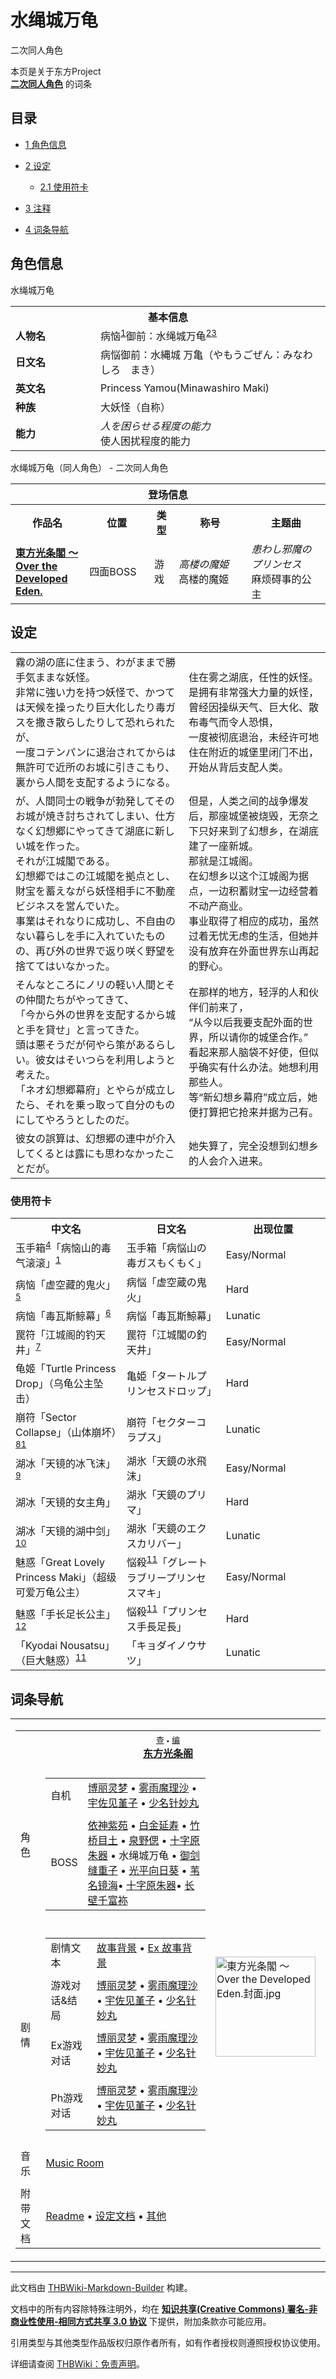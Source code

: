 # 水绳城万龟

<!-- source html: G:\repos\THBWiki-Markdown-Builder\THBWikiMarkdown\Temp\main\2\2b\ns0%3A%E6%B0%B4%E7%BB%B3%E5%9F%8E%E4%B8%87%E9%BE%9F.html -->

二次同人角色

本页是关于东方Project  
 **[二次同人角色](./二次角色列表.md)** 的词条

## 目录

- [1 角色信息](#角色信息)
- [2 设定](#设定)

  - [2.1 使用符卡](#使用符卡)



- [3 注释](#注释)
- [4 词条导航](#词条导航)





## 角色信息
[](./文件-水绳城万龟.png.md)  [](./文件-水绳城万龟.png.md)水绳城万龟

<table>
<tbody><tr>
<th colspan="2">基本信息</th>
</tr>
<tr>
<td style="width:120px"><b>人物名</b></td><td style="min-width:300px">病恼<sup id="cite_ref-病恼山_1-0" class="reference"><a href="#cite_note-病恼山-1">1</a></sup>御前：水绳城万龟<sup id="cite_ref-2" class="reference"><a href="#cite_note-2">2</a></sup><sup id="cite_ref-3" class="reference"><a href="#cite_note-3">3</a></sup></td>
</tr><tr><td><b>日文名</b></td><td>病悩御前：水縄城 万亀（やもうごぜん：みなわしろ　まき）</td></tr><tr><td><b>英文名</b></td><td>Princess Yamou(Minawashiro Maki)</td></tr><tr><td><b>种族</b></td><td>大妖怪（自称）</td></tr><tr><td><b>能力</b></td><td><i>人を困らせる程度の能力</i><br>使人困扰程度的能力</td></tr></tbody></table>

水绳城万龟（同人角色） - 二次同人角色

<table>
<tbody><tr>
<th colspan="5">登场信息</th>
</tr><tr><th><b>作品名</b></th><th><b>位置</b></th><th><b>类型</b></th><th><b>称号</b></th><th><b>主题曲</b></th></tr><tr><td rowspan="1" style="width:120px"><b><a href="./東方光条閣_～_Over_the_Developed_Eden..md" title="東方光条閣 ～ Over the Developed Eden.">東方光条閣 ～ Over the Developed Eden.</a></b></td><td style="width:130px">四面BOSS</td><td class="bg-color-danger-30" style="width:30px;">游戏</td><td style="width:180px"><i>高楼の魔姫</i><br>高楼的魔姬</td><td style="width:200px"><i>患わし邪魔のプリンセス</i><br>麻烦碍事的公主</td></tr></tbody></table>



## 设定

<table><tbody><tr class="tt-content" id="设定-1" data-pos="&#91;&quot;\u8bbe\u5b9a&quot;,1&#93;"><td class="tt-ja" lang="ja"><div class="poem">霧の湖の底に住まう、わがままで勝手気ままな妖怪。<br>非常に強い力を持つ妖怪で、かつては天候を操ったり巨大化したり毒ガスを撒き散らしたりして恐れられたが、<br>一度コテンパンに退治されてからは無許可で近所のお城に引きこもり、裏から人間を支配するようになる。</div></td><td class="tt-zh" lang="zh"><div class="poem">住在雾之湖底，任性的妖怪。<br>是拥有非常强大力量的妖怪，曾经因操纵天气、巨大化、散布毒气而令人恐惧，<br>一度被彻底退治，未经许可地住在附近的城堡里闭门不出，开始从背后支配人类。</div></td></tr><tr class="tt-content" id="设定-2" data-pos="&#91;&quot;\u8bbe\u5b9a&quot;,2&#93;"><td class="tt-ja" lang="ja"><div class="poem">が、人間同士の戦争が勃発してそのお城が焼き討ちされてしまい、仕方なく幻想郷にやってきて湖底に新しい城を作った。<br>それが江城閣である。<br>幻想郷ではこの江城閣を拠点とし、財宝を蓄えながら妖怪相手に不動産ビジネスを営んでいた。<br>事業はそれなりに成功し、不自由のない暮らしを手に入れていたものの、再び外の世界で返り咲く野望を捨ててはいなかった。</div></td><td class="tt-zh" lang="zh"><div class="poem">但是，人类之间的战争爆发后，那座城堡被烧毁，无奈之下只好来到了幻想乡，在湖底建了一座新城。<br>那就是江城阁。<br>在幻想乡以这个江城阁为据点，一边积蓄财宝一边经营着不动产商业。<br>事业取得了相应的成功，虽然过着无忧无虑的生活，但她并没有放弃在外面世界东山再起的野心。</div></td></tr><tr class="tt-content" id="设定-3" data-pos="&#91;&quot;\u8bbe\u5b9a&quot;,3&#93;"><td class="tt-ja" lang="ja"><div class="poem">そんなところにノリの軽い人間とその仲間たちがやってきて、<br>「今から外の世界を支配するから城と手を貸せ」と言ってきた。<br>頭は悪そうだが何やら策があるらしい。彼女はそいつらを利用しようと考えた。<br>「ネオ幻想郷幕府」とやらが成立したら、それを乗っ取って自分のものにしてやろうとしたのだ。</div></td><td class="tt-zh" lang="zh"><div class="poem">在那样的地方，轻浮的人和伙伴们前来了，<br>“从今以后我要支配外面的世界，所以请你的城堡合作。”<br>看起来那人脑袋不好使，但似乎确实有什么办法。她想利用那些人。<br>等“新幻想乡幕府”成立后，她便打算把它抢来并据为己有。</div></td></tr><tr class="tt-content" id="设定-4" data-pos="&#91;&quot;\u8bbe\u5b9a&quot;,4&#93;"><td class="tt-ja" lang="ja"><div class="poem">彼女の誤算は、幻想郷の連中が介入してくるとは露にも思わなかったことだが。</div></td><td class="tt-zh" lang="zh"><div class="poem">她失算了，完全没想到幻想乡的人会介入进来。</div></td></tr></tbody></table>



### 使用符卡

<table><tbody><tr><th><b>中文名</b></th><th><b>日文名</b></th><th><b>出现位置</b></th></tr><tr><td style="width:200px">玉手箱<sup id="cite_ref-4" class="reference"><a href="#cite_note-4">4</a></sup>「病恼山的毒气滚滚」<sup id="cite_ref-病恼山_1-1" class="reference"><a href="#cite_note-病恼山-1">1</a></sup></td><td style="width:200px">玉手箱「病悩山の毒ガスもくもく」</td><td style="width:180px">Easy/Normal</td></tr>
<tr><td style="width:200px">病恼「虚空藏的鬼火」<sup id="cite_ref-5" class="reference"><a href="#cite_note-5">5</a></sup></td><td style="width:200px">病悩「虚空蔵の鬼火」</td><td style="width:180px">Hard</td></tr>
<tr><td style="width:200px">病恼「毒瓦斯鲸幕」<sup id="cite_ref-6" class="reference"><a href="#cite_note-6">6</a></sup></td><td style="width:200px">病悩「毒瓦斯鯨幕」</td><td style="width:180px">Lunatic</td></tr>
<tr><td style="width:200px">罠符「江城阁的钓天井」<sup id="cite_ref-7" class="reference"><a href="#cite_note-7">7</a></sup></td><td style="width:200px">罠符「江城閣の釣天井」</td><td style="width:180px">Easy/Normal</td></tr>
<tr><td style="width:200px">龟姬「Turtle Princess Drop」（乌龟公主坠击）</td><td style="width:200px">亀姫「タートルプリンセスドロップ」</td><td style="width:180px">Hard</td></tr>
<tr><td style="width:200px">崩符「Sector Collapse」（山体崩坏）<sup id="cite_ref-8" class="reference"><a href="#cite_note-8">8</a></sup><sup id="cite_ref-病恼山_1-2" class="reference"><a href="#cite_note-病恼山-1">1</a></sup></td><td style="width:200px">崩符「セクターコラプス」</td><td style="width:180px">Lunatic</td></tr>
<tr><td style="width:200px">湖冰「天镜的冰飞沫」<sup id="cite_ref-9" class="reference"><a href="#cite_note-9">9</a></sup></td><td style="width:200px">湖氷「天鏡の氷飛沫」</td><td style="width:180px">Easy/Normal</td></tr>
<tr><td style="width:200px">湖冰「天镜的女主角」</td><td style="width:200px">湖氷「天鏡のプリマ」</td><td style="width:180px">Hard</td></tr>
<tr><td style="width:200px">湖冰「天镜的湖中剑」<sup id="cite_ref-10" class="reference"><a href="#cite_note-10">10</a></sup></td><td style="width:200px">湖氷「天鏡のエクスカリバー」</td><td style="width:180px">Lunatic</td></tr>
<tr><td style="width:200px">魅惑「Great Lovely Princess Maki」（超级可爱万龟公主）</td><td style="width:200px">悩殺<sup id="cite_ref-悩殺_11-0" class="reference"><a href="#cite_note-悩殺-11">11</a></sup>「グレートラブリープリンセスマキ」</td><td style="width:180px">Easy/Normal</td></tr>
<tr><td style="width:200px">魅惑「手长足长公主」<sup id="cite_ref-12" class="reference"><a href="#cite_note-12">12</a></sup></td><td style="width:200px">悩殺<sup id="cite_ref-悩殺_11-1" class="reference"><a href="#cite_note-悩殺-11">11</a></sup>「プリンセス手長足長」</td><td style="width:180px">Hard</td></tr>
<tr><td style="width:200px">「Kyodai Nousatsu」（巨大魅惑）<sup id="cite_ref-悩殺_11-2" class="reference"><a href="#cite_note-悩殺-11">11</a></sup></td><td style="width:200px">「キョダイノウサツ」</td><td style="width:180px">Lunatic</td></tr></tbody></table>



[^cite_note-病恼山-1]: “病恼山”是磐梯山的古称，位于日本会津猪苗代町。本身是一座活火山，有“会津富士”的别称，不时有喷发记录，火山喷发时会排放出剧毒的瓦斯气体。


## 词条导航
  
  

<table><tbody><tr><td><table cellspacing="0" class="nowraplinks mw-collapsible mw-collapsed" style="width:100%;;;"><tbody><tr><th style=";" colspan="3" class="navbox-title"><div class="navbar"><div class="noprint plainlinksneverexpand" style="background-color:transparent; padding:0; font-weight:normal; font-size:80%; white-space:nowrap;"><a href="./東方光条閣_～_Over_the_Developed_Eden.-导航.md" title="東方光条閣 ～ Over the Developed Eden./导航"><span style=";;border:none;" title="查看这个模板">查</span></a>&#160;<span style="font-size:80%;">•</span>&#160;<a href="/index.php?title=%E6%9D%B1%E6%96%B9%E5%85%89%E6%9D%A1%E9%96%A3_%EF%BD%9E_Over_the_Developed_Eden./%E5%AF%BC%E8%88%AA&amp;action=edit"><span style=";;border:none;" title="您可以编辑这个模板。请在储存变更之前先预览">编</span></a></div></div><span><a href="./东方光条阁.md" class="mw-redirect" title="东方光条阁">东方光条阁</a></span></th></tr><tr><td></td></tr><tr><td class="navbox-group" style=";;">角色</td><td style=";;" class="navbox-list navbox-odd"><div></div><table cellspacing="0" class="nowraplinks navbox-subgroup" style="width:100%;;;;"><tbody><tr><td class="navbox-group" style=";;"><div>自机</div></td><td style=";;" class="navbox-list navbox-odd"><div><a href="/index.php?title=%E9%99%84%E5%B8%A6%E6%96%87%E6%A1%A3:%E6%9D%B1%E6%96%B9%E5%85%89%E6%9D%A1%E9%96%A3_%EF%BD%9E_Over_the_Developed_Eden./Omake&amp;action=edit&amp;redlink=1" class="new" title="附带文档:東方光条閣 ～ Over the Developed Eden./Omake（页面不存在）">博丽灵梦</a> &#8226; <a href="/index.php?title=%E9%99%84%E5%B8%A6%E6%96%87%E6%A1%A3:%E6%9D%B1%E6%96%B9%E5%85%89%E6%9D%A1%E9%96%A3_%EF%BD%9E_Over_the_Developed_Eden./Omake&amp;action=edit&amp;redlink=1" class="new" title="附带文档:東方光条閣 ～ Over the Developed Eden./Omake（页面不存在）" unred="">雾雨魔理沙</a> &#8226; <a href="/index.php?title=%E9%99%84%E5%B8%A6%E6%96%87%E6%A1%A3:%E6%9D%B1%E6%96%B9%E5%85%89%E6%9D%A1%E9%96%A3_%EF%BD%9E_Over_the_Developed_Eden./Omake&amp;action=edit&amp;redlink=1" class="new" title="附带文档:東方光条閣 ～ Over the Developed Eden./Omake（页面不存在）" unred="">宇佐见堇子</a> &#8226; <a href="/index.php?title=%E9%99%84%E5%B8%A6%E6%96%87%E6%A1%A3:%E6%9D%B1%E6%96%B9%E5%85%89%E6%9D%A1%E9%96%A3_%EF%BD%9E_Over_the_Developed_Eden./Omake&amp;action=edit&amp;redlink=1" class="new" title="附带文档:東方光条閣 ～ Over the Developed Eden./Omake（页面不存在）" unred="">少名针妙丸</a></div></td></tr><tr><td></td></tr><tr><td class="navbox-group" style=";;"><div>BOSS</div></td><td style=";;" class="navbox-list navbox-even"><div><a href="./依神紫苑.md" title="依神紫苑">依神紫苑</a> &#8226; <a href="./白金延寿.md" title="白金延寿">白金延寿</a> &#8226; <a href="./竹桥目土.md" title="竹桥目土">竹桥目土</a> &#8226; <a href="./泉野偲.md" title="泉野偲">泉野偲</a> &#8226; <a href="./十字原朱器.md" title="十字原朱器">十字原朱器</a> &#8226; <a class="mw-selflink selflink">水绳城万龟</a> &#8226; <a href="./御剑缝重子.md" title="御剑缝重子">御剑缝重子</a> &#8226; <a href="./光平向日葵.md" title="光平向日葵">光平向日葵</a> &#8226; <a href="./苇名镜海.md" title="苇名镜海">苇名镜海</a>&#8226; <a href="./十字原朱器.md" title="十字原朱器">十字原朱器</a>&#8226; <a href="./长壁千富袮.md" title="长壁千富袮">长壁千富袮</a></div></td></tr></tbody></table><div></div></td><td class="navbox-image" style="" rowspan="7"><a href="./文件-東方光条閣_～_Over_the_Developed_Eden.封面.jpg.md" class="image"><img alt="東方光条閣 ～ Over the Developed Eden.封面.jpg" src="https://upload.thwiki.cc/thumb/a/a0/%E6%9D%B1%E6%96%B9%E5%85%89%E6%9D%A1%E9%96%A3_%EF%BD%9E_Over_the_Developed_Eden.%E5%B0%81%E9%9D%A2.jpg/160px-%E6%9D%B1%E6%96%B9%E5%85%89%E6%9D%A1%E9%96%A3_%EF%BD%9E_Over_the_Developed_Eden.%E5%B0%81%E9%9D%A2.jpg" decoding="async" loading="lazy" width="160" height="160" srcset="https://upload.thwiki.cc/thumb/a/a0/%E6%9D%B1%E6%96%B9%E5%85%89%E6%9D%A1%E9%96%A3_%EF%BD%9E_Over_the_Developed_Eden.%E5%B0%81%E9%9D%A2.jpg/240px-%E6%9D%B1%E6%96%B9%E5%85%89%E6%9D%A1%E9%96%A3_%EF%BD%9E_Over_the_Developed_Eden.%E5%B0%81%E9%9D%A2.jpg 1.5x, https://upload.thwiki.cc/thumb/a/a0/%E6%9D%B1%E6%96%B9%E5%85%89%E6%9D%A1%E9%96%A3_%EF%BD%9E_Over_the_Developed_Eden.%E5%B0%81%E9%9D%A2.jpg/320px-%E6%9D%B1%E6%96%B9%E5%85%89%E6%9D%A1%E9%96%A3_%EF%BD%9E_Over_the_Developed_Eden.%E5%B0%81%E9%9D%A2.jpg 2x" data-file-width="512" data-file-height="512"></a></td></tr><tr><td></td></tr><tr><td class="navbox-group" style=";;">剧情</td><td style=";;" class="navbox-list navbox-even"><div></div><table cellspacing="0" class="nowraplinks navbox-subgroup" style="width:100%;;;;"><tbody><tr><td class="navbox-group" style=";;"><div>剧情文本</div></td><td style=";;" class="navbox-list navbox-odd"><div><a href="/index.php?title=%E6%9D%B1%E6%96%B9%E5%85%89%E6%9D%A1%E9%96%A3_%EF%BD%9E_Over_the_Developed_Eden./%E6%95%85%E4%BA%8B%E8%83%8C%E6%99%AF&amp;action=edit&amp;redlink=1" class="new" title="東方光条閣 ～ Over the Developed Eden./故事背景（页面不存在）">故事背景</a> &#8226; <a href="/index.php?title=%E6%9D%B1%E6%96%B9%E5%85%89%E6%9D%A1%E9%96%A3_%EF%BD%9E_Over_the_Developed_Eden./ExStory&amp;action=edit&amp;redlink=1" class="new" title="東方光条閣 ～ Over the Developed Eden./ExStory（页面不存在）">Ex 故事背景</a></div></td></tr><tr><td></td></tr><tr><td class="navbox-group" style=";;"><div>游戏对话&amp;结局</div></td><td style=";;" class="navbox-list navbox-even"><div><a href="./東方光条閣_～_Over_the_Developed_Eden.-博丽灵梦.md" title="東方光条閣 ～ Over the Developed Eden./博丽灵梦">博丽灵梦</a> &#8226; <a href="./東方光条閣_～_Over_the_Developed_Eden.-雾雨魔理沙.md" title="東方光条閣 ～ Over the Developed Eden./雾雨魔理沙">雾雨魔理沙</a> &#8226; <a href="./東方光条閣_～_Over_the_Developed_Eden.-宇佐见堇子.md" title="東方光条閣 ～ Over the Developed Eden./宇佐见堇子">宇佐见堇子</a> &#8226; <a href="./東方光条閣_～_Over_the_Developed_Eden.-少名针妙丸.md" title="東方光条閣 ～ Over the Developed Eden./少名针妙丸">少名针妙丸</a></div></td></tr><tr><td></td></tr><tr><td class="navbox-group" style=";;"><div>Ex游戏对话</div></td><td style=";;" class="navbox-list navbox-odd"><div><a href="./東方光条閣_～_Over_the_Developed_Eden.-博丽灵梦_ExStory.md" title="東方光条閣 ～ Over the Developed Eden./博丽灵梦 ExStory">博丽灵梦</a> &#8226; <a href="./東方光条閣_～_Over_the_Developed_Eden.-雾雨魔理沙_ExStory.md" title="東方光条閣 ～ Over the Developed Eden./雾雨魔理沙 ExStory">雾雨魔理沙</a> &#8226; <a href="./東方光条閣_～_Over_the_Developed_Eden.-宇佐见堇子_ExStory.md" title="東方光条閣 ～ Over the Developed Eden./宇佐见堇子 ExStory">宇佐见堇子</a> &#8226; <a href="./東方光条閣_～_Over_the_Developed_Eden.-少名针妙丸_ExStory.md" title="東方光条閣 ～ Over the Developed Eden./少名针妙丸 ExStory">少名针妙丸</a></div></td></tr><tr><td></td></tr><tr><td class="navbox-group" style=";;"><div>Ph游戏对话</div></td><td style=";;" class="navbox-list navbox-even"><div><a href="/index.php?title=%E6%9D%B1%E6%96%B9%E5%85%89%E6%9D%A1%E9%96%A3_%EF%BD%9E_Over_the_Developed_Eden./%E5%8D%9A%E4%B8%BD%E7%81%B5%E6%A2%A6_PhStory&amp;action=edit&amp;redlink=1" class="new" title="東方光条閣 ～ Over the Developed Eden./博丽灵梦 PhStory（页面不存在）">博丽灵梦</a> &#8226; <a href="/index.php?title=%E6%9D%B1%E6%96%B9%E5%85%89%E6%9D%A1%E9%96%A3_%EF%BD%9E_Over_the_Developed_Eden./%E9%9B%BE%E9%9B%A8%E9%AD%94%E7%90%86%E6%B2%99_PhStory&amp;action=edit&amp;redlink=1" class="new" title="東方光条閣 ～ Over the Developed Eden./雾雨魔理沙 PhStory（页面不存在）">雾雨魔理沙</a> &#8226; <a href="/index.php?title=%E6%9D%B1%E6%96%B9%E5%85%89%E6%9D%A1%E9%96%A3_%EF%BD%9E_Over_the_Developed_Eden./%E5%AE%87%E4%BD%90%E8%A7%81%E5%A0%87%E5%AD%90_PhStory&amp;action=edit&amp;redlink=1" class="new" title="東方光条閣 ～ Over the Developed Eden./宇佐见堇子 PhStory（页面不存在）">宇佐见堇子</a> &#8226; <a href="/index.php?title=%E6%9D%B1%E6%96%B9%E5%85%89%E6%9D%A1%E9%96%A3_%EF%BD%9E_Over_the_Developed_Eden./%E5%B0%91%E5%90%8D%E9%92%88%E5%A6%99%E4%B8%B8_PhStory&amp;action=edit&amp;redlink=1" class="new" title="東方光条閣 ～ Over the Developed Eden./少名针妙丸 PhStory（页面不存在）">少名针妙丸</a></div></td></tr></tbody></table><div></div></td></tr><tr><td></td></tr><tr><td class="navbox-group" style=";;">音乐</td><td style=";;" class="navbox-list navbox-even"><div><a href="./東方光条閣_～_Over_the_Developed_Eden.-Music.md" title="東方光条閣 ～ Over the Developed Eden./Music">Music Room</a></div></td></tr><tr><td></td></tr><tr><td class="navbox-group" style=";;">附带文档</td><td style=";;" class="navbox-list navbox-odd"><div><a href="/index.php?title=%E9%99%84%E5%B8%A6%E6%96%87%E6%A1%A3:%E6%9D%B1%E6%96%B9%E5%85%89%E6%9D%A1%E9%96%A3_%EF%BD%9E_Over_the_Developed_Eden./Readme&amp;action=edit&amp;redlink=1" class="new" title="附带文档:東方光条閣 ～ Over the Developed Eden./Readme（页面不存在）">Readme</a> &#8226; <a href="/index.php?title=%E9%99%84%E5%B8%A6%E6%96%87%E6%A1%A3:%E6%9D%B1%E6%96%B9%E5%85%89%E6%9D%A1%E9%96%A3_%EF%BD%9E_Over_the_Developed_Eden./Omake&amp;action=edit&amp;redlink=1" class="new" title="附带文档:東方光条閣 ～ Over the Developed Eden./Omake（页面不存在）" unred="">设定文档</a> &#8226; <a href="/index.php?title=%E6%9D%B1%E6%96%B9%E5%85%89%E6%9D%A1%E9%96%A3_%EF%BD%9E_Over_the_Developed_Eden./%E5%85%B6%E4%BB%96&amp;action=edit&amp;redlink=1" class="new" title="東方光条閣 ～ Over the Developed Eden./其他（页面不存在）">其他</a></div></td></tr></tbody></table></td></tr></tbody></table>


  
  

  





---

此文档由 [THBWiki-Markdown-Builder](https://github.com/Delsin-Yu/THBWiki-Markdown-Builder) 构建。

文档中的所有内容除特殊注明外，均在 [**知识共享(Creative Commons) 署名-非商业性使用-相同方式共享 3.0 协议**](https://creativecommons.org/licenses/by-sa/3.0/deed.zh-hans) 下提供，附加条款亦可能应用。

引用类型与其他类型作品版权归原作者所有，如有作者授权则遵照授权协议使用。

详细请查阅 [THBWiki：免责声明](https://thbwiki.cc/THBWiki:%E5%85%8D%E8%B4%A3%E5%A3%B0%E6%98%8E)。

